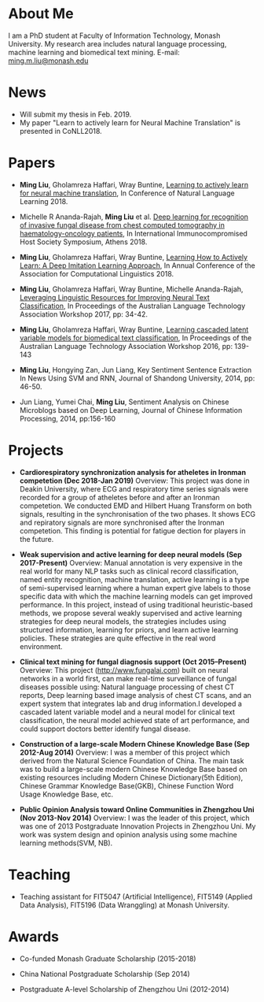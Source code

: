# About Me
 I am a PhD student at Faculty of Information Technology, Monash University. My research area includes natural language processing, machine learning and biomedical text mining. 
E-mail: ming.m.liu@monash.edu

# News
   * Will submit my thesis in Feb. 2019.
   * My paper "Learn to actively learn for Neural Machine Translation" is presented in CoNLL2018.

# Papers
   * __Ming Liu__, Gholamreza Haffari, Wray Buntine, [Learning to actively learn for neural machine translation](http://aclweb.org/anthology/K18-1033), In Conference of Natural Language Learning 2018.
   
   * Michelle R Ananda-Rajah, __Ming Liu__ et al. [Deep learning for recognition of invasive fungal disease from chest computed tomography in haematology-oncology patients](https://docs.wixstatic.com/ugd/dd2c9d_311a3a4281a74f2389c63a254965daa6.pdf), In International Immunocompromised Host Society Symposium, Athens 2018.

  * __Ming Liu__, Gholamreza Haffari, Wray Buntine, [Learning How to Actively Learn: A Deep Imitation Learning Approach](http://aclweb.org/anthology/P18-1174),  In Annual Conference of the Association for Computational Linguistics 2018.

  * __Ming Liu__, Gholamreza Haffari, Wray Buntine, Michelle Ananda-Rajah, [Leveraging Linguistic Resources for Improving Neural Text Classification](http://aclweb.org/anthology/U17-1004), In Proceedings of the Australian Language Technology Association Workshop 2017, pp: 34-42.

  * __Ming Liu__, Gholamreza Haffari, Wray Buntine, [Learning cascaded latent variable models for biomedical text classification](http://aclweb.org/anthology/U16-1014), In Proceedings of the Australian Language Technology Association Workshop 2016, pp: 139-143

  * __Ming Liu__, Hongying Zan, Jun Liang, Key Sentiment Sentence Extraction In News Using SVM and RNN, Journal of Shandong University, 2014, pp: 46-50.
  
  * Jun Liang, Yumei Chai, __Ming Liu__, Sentiment Analysis on Chinese Microblogs based on Deep Learning, Journal of Chinese Information Processing, 2014, pp:156-160
    
 # Projects
  
 * __Cardiorespiratory synchronization analysis for atheletes in Ironman competetion (Dec 2018-Jan 2019)__ Overview: This project was done in Deakin University, where ECG and respiratory time series signals were recorded for a group of atheletes before and after an Ironman competetion. We conducted EMD and Hilbert Huang Transform on both signals, resulting in the synchronisation of the two phases. It shows ECG and repiratory signals are more synchronised after the Ironman competetion. This finding is potential for fatigue dection for players in the future.

  * __Weak supervision and active learning for deep neural models (Sep 2017-Present)__
Overview: Manual annotation is very expensive in the real world for many NLP tasks such as clinical record classification, named entity recognition, machine translation, active learning is a type of semi-supervised learning where a human expert give labels to those specific data with which the machine learning models can get improved performance. In this project, instead of using traditional heuristic-based methods, we propose several weakly supervised and active learning strategies for deep neural models, the strategies includes using structured information, learning for priors, and learn active learning policies. These strategies are quite effective in the real word environment.

   * __Clinical text mining for fungal diagnosis support (Oct 2015–Present)__ Overview: This project (http://www.fungalai.com)  built on neural networks in a world first, can make real-time surveillance of fungal diseases possible using: Natural language processing of chest CT reports, Deep learning based image analysis of chest CT scans, and an expert system that integrates lab and drug information.I developed a cascaded latent variable model and a neural model for clinical text classification, the neural model achieved state of art performance, and could support doctors better identify fungal disease.

   * __Construction of a large-scale Modern Chinese Knowledge Base (Sep 2012-Aug 2014)__ Overview: I was a member of this project which derived from the Natural Science Foundation of China. The main task was to build a large-scale modern Chinese Knowledge Base based on existing resources including Modern Chinese Dictionary(5th Edition), Chinese Grammar Knowledge Base(GKB), Chinese Function Word Usage Knowledge Base, etc.

   * __Public Opinion Analysis toward Online Communities in Zhengzhou Uni (Nov 2013-Nov 2014)__ Overview: I was the leader of this project, which was one of 2013 Postgraduate Innovation Projects in Zhengzhou Uni. My work was system design and opinion analysis using some machine learning methods(SVM, NB).


 # Teaching 
   * Teaching assistant for FIT5047 (Artificial Intelligence), FIT5149 (Applied Data Analysis), FIT5196 (Data Wranggling) at Monash University.

 # Awards
   * Co-funded Monash Graduate Scholarship (2015-2018)

   * China National Postgraduate Scholarship (Sep 2014)

   * Postgraduate A-level Scholarship of Zhengzhou Uni (2012-2014)


